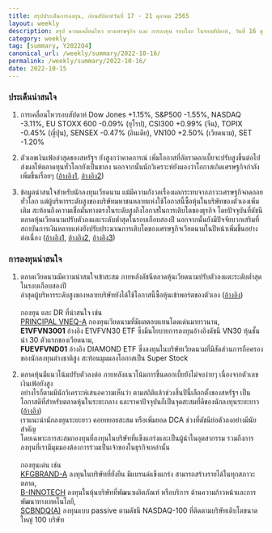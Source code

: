 ```yaml
---
title: สรุปประเด็นการลงทุน, ก่อนสัปดาห์วันที่ 17 - 21 ตุลาคม 2565
layout: weekly
description: สรุป ความเคลื่อนไหว ทางเศรษฐกิจ และ การลงทุน รอบโลก ในรอบสัปดาห์, วันที่ 16 ตุลาคม 2565
category: weekly
tag: [summary, Y2022Q4]
canonical_url: /weekly/summary/2022-10-16/
permalink: /weekly/summary/2022-10-16/
date: 2022-10-15
---
```


### ประเด็นน่าสนใจ

1. การเคลื่อนไหวรอบสัปดาห์ Dow Jones +1.15%, S&P500 -1.55%, NASDAQ -3.11%, EU STOXX 600 -0.09% (ยุโรป), CSI300 +0.99% (จีน), TOPIX -0.45% (ญี่ปุ่น), SENSEX -0.47% (อินเดีย), VN100 +2.50% (เวียดนาม), SET -1.20%

2. ตัวเลขเงินเฟ้อล่าสุดของสหรัฐฯ ยังสูงกว่าคาดการณ์ เพิ่มโอกาสที่อัตราดอกเบี้ยจะปรับสูงขึ้นต่อไป ส่งผลให้ตลาดทุนทั่วโลกยังเป็นขาลง นอกจากนั้นนักวิเคราะห์ยังมองว่าโอกาสเกิดเศรษฐกิจกำลังเพิ่มขึ้นเรื่อยๆ
([อ้างอิง1](https://www.cnbc.com/2022/10/13/consumer-price-index-september-2022-.html), 
[อ้างอิง2](https://www.cnbc.com/2022/10/13/stock-market-futures-open-to-close-news.html)) 

3. ข้อมูลน่าสนใจสำหรับนักลงทุนเวียดนาม แม้มีความกังวลเรื่องผลกระทบจากภาวะเศรษฐกิจถดถอยทั่วโลก แต่ผู้บริหารระดับสูงของบริษัทมหาชนหลายแห่งใช้โอกาสนี้ซื้อหุ้นในบริษัทของตัวเองเพิ่มเติม สะท้อนถึงความเชื่อมั่นทางตรงในระดับสูงถึงโอกาสในการเติบโตของธุรกิจ โดยปัจจุบันที่ดัชนีตลาดหุ้นเวียดนามปรับตัวลงแตะระดับต่ำสุดในรอบเกือบสองปี นอกจากนั้นยังมีปัจจัยบวกเสริมที่สถาบันการเงินหลายแห่งยังปรับประมาณการเติบโตของเศรษฐกิจเวียดนามในปีหน้าเพิ่มขึ้นอย่างต่อเนื่อง
([อ้างอิง1](https://e.vnexpress.net/news/economy/executives-buy-more-company-shares-amid-market-plunge-4523455.html), 
[อ้างอิง2](https://e.vnexpress.net/news/business/vietnam-economy-seen-growing-8-in-2022-beating-official-target-4522336.html), 
[อ้างอิง3](https://e.vnexpress.net/news/economy/standard-chartered-raises-vietnams-growth-forecast-to-7-5-4522674.html)) 



### การลงทุนน่าสนใจ

1. ตลาดเวียดนามมีความน่าสนใจเข้าสะสม ภายหลังดัชนีตลาดหุ้นเวียดนามปรับตัวลงแตะระดับต่ำสุดในรอบเกือบสองปี  
ล่าสุดผู้บริหารระดับสูงของหลายบริษัทยังได้ใช้โอกาสนี้ซื้อหุ้นเข้าพอร์ตของตัวเอง
([อ้างอิง](https://e.vnexpress.net/news/economy/executives-buy-more-company-shares-amid-market-plunge-4523455.html))<br><br>
กองทุน และ DR ที่น่าสนใจ เช่น  
[PRINCIPAL VNEQ-A](https://www.finnomena.com/fund/PRINCIPAL%20VNEQ-A) กองทุนเวียดนามที่มีผลตอบแทนโดดเด่นมายาวนาน,  
**E1VFVN3001** อ้างอิง E1VFVN30 ETF ซึ่งมีนโยบายการลงทุนอ้างอิงดัชนี VN30 หุ้นชั้นนำ 30 ตัวแรกของเวียดนาม,  
**FUEVFVND01** อ้างอิง DIAMOND ETF ซึ่งลงทุนในบริษัทเวียดนามที่มีสัดส่วนการถือครองของนักลงทุนต่างชาติสูง สะท้อนมุมมองโอกาสเป็น Super Stock 

2. ตลาดหุ้นมีแนวโน้มปรับตัวลงต่อ ภายหลังแนวโน้มการขึ้นดอกเบี้ยยังไม่จบง่ายๆ เนื่องจากตัวเลขเงินเฟ้อยังสูง  
อย่างไรก็ตามมีนักวิเคราะห์เสนอความเห็นว่า ตามสถิติแล้วช่วงสิ้นปีนี้เลือกตั้งของสหรัฐฯ เป็นโอกาสดีที่สำหรับตลาดหุ้นในระยะกลาง และราคาปัจจุบันก็เป็นจุดสะสมที่ดีของนักลงทุนระยะยาว ([อ้างอิง](https://www.cnbc.com/2022/10/14/now-is-a-sweet-spot-for-stocks-says-market-historian.html))  
เราแนะนำนักลงทุนระยะยาว คอยทยอยสะสม หรือเพิ่มยอด DCA ช่วงที่ดัชนีย่อตัวลงอย่างมีนัยสำคัญ  
โดยเฉพาะการสะสมกองทุนที่ลงทุนในบริษัทที่แข็งแกร่งและเป็นผู้นำในอุตสากรรม รวมถึงการลงทุนที่เรามีมุมมองต้องการร่วมเป็นเจ้าของในธุรกิจเหล่านั้น <br><br>
กองทุนเด่น เช่น  
[KFGBRAND-A](https://www.finnomena.com/fund/KFGBRAND-A) ลงทุนในบริษัทที่ยั่งยืน มีแบรนด์แข็งแกร่ง สามารถสร้างรายได้ในทุกสภาวะตลาด,  
[B-INNOTECH](https://www.finnomena.com/fund/B-INNOTECH) ลงทุนในหุ้นบริษัทที่พัฒนาผลิตภัณฑ์ หรือบริการ ด้านความก้าวหน้าและการพัฒนาทางเทคโนโลยี,  
[SCBNDQ(A)](https://www.finnomena.com/fund/SCBNDQ(A)) ลงทุนแบบ passive ตามดัชนี NASDAQ-100 ที่ติดตามบริษัทเติบโตขนาดใหญ่ 100 บริษัท
